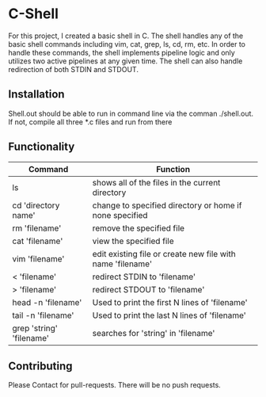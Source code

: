 # C-Shell

For this project, I created a basic shell in C. The shell handles any of the basic shell commands including vim, cat, grep, ls, cd, rm, etc. In order to handle these commands, the shell implements pipeline logic and only utilizes two active pipelines at any given time. The shell can also handle redirection of both STDIN and STDOUT.

## Installation

Shell.out should be able to run in command line via the comman ./shell.out. If not, compile all three *.c files and run from there

## Functionality
Command | Function
------------ | -------------
ls | shows all of the files in the current directory
cd 'directory name' | change to specified directory or home if none specified
rm 'filename' | remove the specified file
cat 'filename' | view the specified file
vim 'filename' | edit existing file or create new file with name 'filename'
< 'filename' | redirect STDIN to 'filename'
> 'filename' | redirect STDOUT to 'filename'
head -n 'filename' | Used to print the first N lines of 'filename'
tail -n 'filename' | Used to print the last N lines of 'filename'
grep 'string' 'filename' | searches for 'string' in 'filename'


## Contributing
Please Contact for pull-requests. There will be no push requests.
